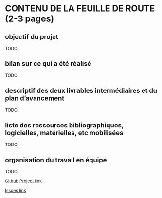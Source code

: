 # CONTENU DE LA FEUILLE DE ROUTE (2-3 pages)

## objectif du projet

TODO

## bilan sur ce qui a été réalisé

TODO

## descriptif des deux livrables intermédiaires et du plan d’avancement

TODO

## liste des ressources bibliographiques, logicielles, matérielles, etc mobilisées

TODO

## organisation du travail en équipe

TODO

[Github Project link](https://github.com/users/Colin-de-Seroux/projects/2)

[Issues link](https://github.com/Colin-de-Seroux/temporal-model-hybridization/issues)